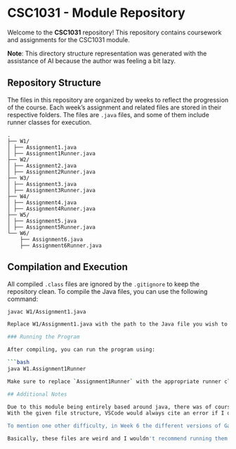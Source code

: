 # CSC1031 - Module Repository

Welcome to the **CSC1031** repository! This repository contains coursework and assignments for the CSC1031 module.

**Note**: This directory structure representation was generated with the assistance of AI because the author was feeling a bit lazy.

## Repository Structure

The files in this repository are organized by weeks to reflect the progression of the course. Each week’s assignment and related files are stored in their respective folders. The files are `.java` files, and some of them include runner classes for execution.

```
.
├── W1/ 
│ ├── Assignment1.java 
│ ├── Assignment1Runner.java 
├── W2/ 
│ ├── Assignment2.java 
│ ├── Assignment2Runner.java 
├── W3/ 
│ ├── Assignment3.java 
│ ├── Assignment3Runner.java 
├── W4/ 
│ ├── Assignment4.java 
│ ├── Assignment4Runner.java 
├── W5/ 
│ ├── Assignment5.java 
│ ├── Assignment5Runner.java 
└── W6/ 
    ├── Assignment6.java 
    ├── Assignment6Runner.java
```

## Compilation and Execution

All compiled `.class` files are ignored by the `.gitignore` to keep the repository clean. To compile the Java files, you can use the following command:

```bash
javac W1/Assignment1.java

Replace W1/Assignment1.java with the path to the Java file you wish to compile.

### Running the Program

After compiling, you can run the program using:

```bash
java W1.Assignment1Runner

Make sure to replace `Assignment1Runner` with the appropriate runner class for your specific assignment.

## Additional Notes

Due to this module being entirely based around java, there was of course a lot of little things that had to be changed for the testing service to properly accept the files.
With the given file structure, VSCode would always cite an error if I didn't include the package name at the top of the file. But this would of course break once uploaded, so much of it is commented out.

To mention one other difficulty, in Week 6 the different versions of GameLobby all required the class to be internally referred to as GameLobby, despite the file name changing across versions. I didn't even realise until GameLobby3 that I was supposed to have been calling getPlayerName() getName() instead.

Basically, these files are weird and I wouldn't recommend running them by themselves without expecting to have to fix a handful of errors.

